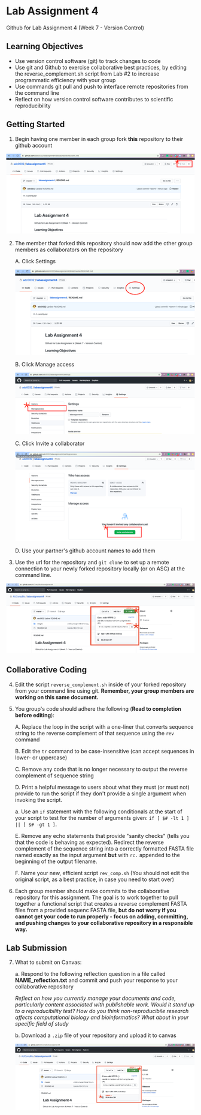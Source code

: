 # Lab Assignment 4
Github for Lab Assignment 4 (Week 7 - Version Control)


## Learning Objectives 

- Use version control software (git) to track changes to code
- Use git and Github to exercise collaborative best practices, by editing the reverse_complement.sh script from Lab #2 to increase programmatic efficiency with your group
- Use commands git pull and push to interface remote repositories from the command line
- Reflect on how version control software contributes to scientific reproducibility

## Getting Started

1. Begin having one member in each group fork **this** repository to their github account 

![Forking a Repo](/images/forkrepo.png)

2. The member that forked this repository should now add the other group members as collaborators on the repository 

    A. Click Settings
    
    ![Settings Menu](/images/settings.png)
    
    B. Click Manage access
    
    ![Manage Access](/images/manageaccess.png)
    
    C. Click Invite a collaborator
    
    ![Inviting a Collaborator](/images/Invitecollab.png)
    
    D. Use your partner's github account names to add them
        
    
3. Use the url for the repository and `git clone` to set up a remote connection to your newly forked repository locally (or on ASC) at the command line.

![Getting your Repository URL](/images/cloneRepo.png)


## Collaborative Coding

4. Edit the script `reverse_complement.sh` inside of your forked repository from your command line using git. **Remember, your group members are working on this same document.**

5. You group's code should adhere the following (**Read to completion before editing**):

    A. Replace the loop in the script with a one-liner that converts sequence string to the reverse complement of that sequence using the `rev` command
    
    B. Edit the `tr` command to be case-insensitive (can accept sequences in lower- or uppercase)
    
    C. Remove any code that is no longer necessary to output the reverse complement of sequence string
    
    D. Print a helpful message to users about what they must (or must not) provide to run the script if they don't provide a single argument when invoking the script. 
        
      a. Use an `if` statement with the following conditionals at the start of your script to test for the number of arguments given: `if [ $# -lt 1 ] || [ $# -gt 1 ]`. 
        
    E. Remove any echo statements that provide "sanity checks" (tells you that the code is behaving as expected). Redirect the reverse complement of the sequence string into a correctly formatted FASTA file named exactly as the input argument **but** with `rc.` appended to the beginning of the output filename. 
    
    F. Name your new, efficient script `rev_comp.sh` (You should not edit the original script, as a best practice, in case you need to start over)

6. Each group member should make commits to the collaborative repository for this assignment. The goal is to work together to pull together a functional script that creates a reverse complement FASTA files from a provided sequenc FASTA file, **but do not worry if you cannot get your code to run properly - focus on adding, committing, and pushing changes to your collaborative repository in a responsible way.** 

## Lab Submission

7.  What to submit on Canvas:

    a. Respond to the following reflection question in a file called **NAME_reflection.txt** and commit and push your response to your collaborative repository 
    
    *Reflect on how you currently manage your documents and code, particularly content associated with publishable work. Would it stand up to a reproducibility     test? How do you think non-reproducibile research affects computational biology and bioinformatics? What about in your specific field of study*
    
    b. Download a `.zip` file of your repository and upload it to canvas
    
    ![Getting Repo.zip](/images/submit.png)
    
